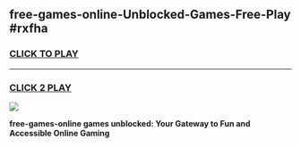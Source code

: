 
## free-games-online-Unblocked-Games-Free-Play #rxfha
<h3>
<a href="https://us.freeplayer.one?title=free-games-online&ref=9M">CLICK TO PLAY</a></h3>
<hr>

<h3>
<a href="https://us.freeplayer.one?title=free-games-online&ref=9M">CLICK 2 PLAY</a>
  
</h3>

<a href="https://us.freeplayer.one?title=free-games-online&ref=9M"><img src="https://clearcache.store/games.png"></a>


**free-games-online games unblocked: Your Gateway to Fun and Accessible Online Gaming**
